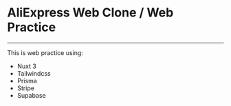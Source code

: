 # AliExpress Web Clone / Web Practice 

---

This is web practice using:

- Nuxt 3
- Tailwindcss
- Prisma
- Stripe
- Supabase